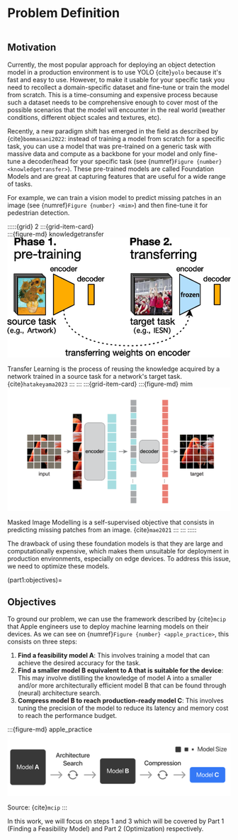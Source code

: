 # Problem Definition

```{contents}
```

## Motivation

Currently, the most popular approach for deploying an object detection model in a production environment is to use YOLO {cite}`yolo` because it's fast and easy to use. However, to make it usable for your specific task you need to recollect a domain-specific dataset and fine-tune or train the model from scratch. This is a time-consuming and expensive process because such a dataset needs to be comprehensive enough to cover most of the possible scenarios that the model will encounter in the real world (weather conditions, different object scales and textures, etc). 

Recently, a new paradigm shift has emerged in the field as described by {cite}`bommasani2022`: instead of training a model from scratch for a specific task, you can use a model that was pre-trained on a generic task with massive data and compute as a backbone for your model and only fine-tune a decoder/head for your specific task (see {numref}`Figure {number} <knowledgetransfer>`). These pre-trained models are called Foundation Models and are great at capturing features that are useful for a wide range of tasks.

For example, we can train a vision model to predict missing patches in an image (see {numref}`Figure {number} <mim>`) and then fine-tune it for pedestrian detection.

:::::{grid} 2
:::{grid-item-card}  
:::{figure-md} knowledgetransfer
<img src="knowledgetransfer.png" alt="knowledgetransfer">

Transfer Learning is the process of reusing the knowledge acquired by a network trained in a source task for a network's target task. {cite}`hatakeyama2023`
:::
:::
:::{grid-item-card} 
:::{figure-md} mim
<img src="mim.png" alt="mim">

Masked Image Modelling is a self-supervised objective that consists in predicting missing patches from an image. {cite}`mae2021`
:::
:::
:::::

The drawback of using these foundation models is that they are large and computationally expensive, which makes them unsuitable for deployment in production environments, especially on edge devices. To address this issue, we need to optimize these models.


(part1:objectives)=
## Objectives

To ground our problem, we can use the framework described by {cite}`mcip` that Apple engineers use to deploy machine learning models on their devices. As we can see on {numref}`Figure {number} <apple_practice>`, this consists on three steps:

1. **Find a feasibility model A**: This involves training a model that can achieve the desired accuracy for the task.
2. **Find a smaller model B equivalent to A that is suitable for the device**: This may involve distilling the knowledge of model A into a smaller and/or more architecturally efficient model B that can be found through (neural) architecture search.
3. **Compress model B to reach production-ready model C**: This involves tuning the precision of the model to reduce its latency and memory cost to reach the performance budget.


:::{figure-md} apple_practice
<img src="apple_practice.png" alt="">

Source: {cite}`mcip`
:::

In this work, we will focus on steps 1 and 3 which will be covered by Part 1 (Finding a Feasibility Model) and Part 2 (Optimization) respectively. 